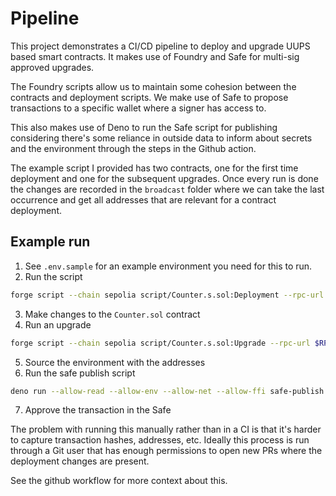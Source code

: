 # Pipeline

This project demonstrates a CI/CD pipeline to deploy and upgrade UUPS based smart contracts. It makes use of Foundry and Safe for multi-sig approved upgrades.

The Foundry scripts allow us to maintain some cohesion between the contracts and deployment scripts. We make use of Safe to propose transactions to a specific wallet where a signer has access to.

This also makes use of Deno to run the Safe script for publishing considering there's some reliance in outside data to inform about secrets and the environment through the steps in the Github action.

The example script I provided has two contracts, one for the first time deployment and one for the subsequent upgrades. Once every run is done the changes are recorded in the `broadcast` folder where we can take the last occurrence and get all addresses that are relevant for a contract deployment.

## Example run

1. See `.env.sample` for an example environment you need for this to run.
2. Run the script

```sh
forge script --chain sepolia script/Counter.s.sol:Deployment --rpc-url $RPC_URL -vvvv --broadcast
```

3. Make changes to the `Counter.sol` contract
4. Run an upgrade

```sh
forge script --chain sepolia script/Counter.s.sol:Upgrade --rpc-url $RPC_URL -vvvv --broadcast
```

5. Source the environment with the addresses
6. Run the safe publish script

```sh
deno run --allow-read --allow-env --allow-net --allow-ffi safe-publish.ts
```

7. Approve the transaction in the Safe

The problem with running this manually rather than in a CI is that it's harder to capture transaction hashes, addresses, etc. Ideally this process is run through a Git user that has enough permissions to open new PRs where the deployment changes are present.

See the github workflow for more context about this.
